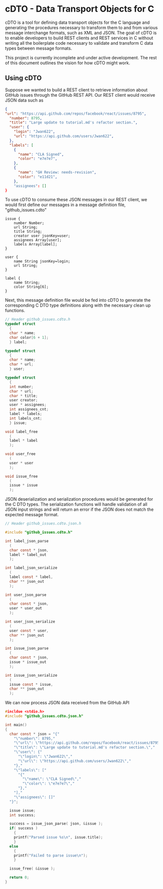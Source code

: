 # cDTO - Data Transport Objects for C

cDTO is a tool for defining data transport objects for the C language and generating the procedures necessary to transform them to and from various message interchange formats, such as XML and JSON. The goal of cDTO is to enable developers to build REST clients and REST services in C without writing all the boilerplate code necessary to validate and transform C data types between message formats.

This project is currently incomplete and under active development. The rest of this document outlines the vision for how cDTO might work.


## Using cDTO
Suppose we wanted to build a REST client to retrieve information about GitHub issues through the GitHub REST API. Our REST client would receive JSON data such as
```json
{
"url": "https://api.github.com/repos/facebook/react/issues/8795",
  "number": 8795,
  "title": "Large update to tutorial.md's refactor section.",
  "user": {
    "login": "Jwan622",
    "url": "https://api.github.com/users/Jwan622",
  },
  "labels": [
    {
      "name": "CLA Signed",
      "color": "e7e7e7",
    },
    {
      "name": "GH Review: needs-revision",
      "color": "e11d21",
    },
    "assignees": []
}
```
To use cDTO to consume these JSON messages in our REST client, we would first define our messages in a message definition file, "github_issues.cdto"
```
issue {
    number Number;
    url String;
    title String;
    creator user jsonKey=user;
    assignees Array[user];
    labels Array[label];
}

user {
    name String jsonKey=login;
    url String;
}

label {
    name String;
    color String[6];
}
```
Next, this message definition file would be fed into cDTO to generate the corresponding C DTO type definitions along with the necessary clean up functions.
```C
// Header github_issues.cdto.h
typedef struct
  {
  char * name;
  char color[6 + 1];
  } label;

typedef struct
  {
  char * name;
  char * url;
  } user;

typedef struct
  {
  int number;
  char * url;
  char * title;
  user creator;
  user * assignees;
  int assignees_cnt;
  label * labels;
  int labels_cnt;
  } issue;

void label_free
  (
  label * label
  );

void user_free
  (
  user * user  
  );

void issue_free
  (
  issue * issue
  );
```

JSON deserialization and serialization procedures would be generated for the C DTO types. The serialization functions will handle validation of all JSON input strings and will return an error if the JSON does not match the expected message format.
```C
// Header github_issues.cdto.json.h

#include "github_issues.cdto.h"

int label_json_parse
  (
  char const * json,
  label * label_out
  );

int label_json_serialize
  (
  label const * label,
  char ** json_out
  );

int user_json_parse
  (
  char const * json,
  user * user_out
  );

int user_json_serialize
  (
  user const * user,
  char ** json_out
  );

int issue_json_parse
  (
  char const * json,
  issue * issue_out
  );

int issue_json_serialize
  (
  issue const * issue,
  char ** json_out
  );
```
We can now process JSON data received from the GitHub API
```C
#incldue <stdio.h>
#include "github_issues.cdto.json.h"

int main()
{
  char const * json = "{"
    "\"number\": 8795,"
    "\"url\": \"https://api.github.com/repos/facebook/react/issues/8795\","
    "\"title\": \"Large update to tutorial.md's refactor section.\","
    "\"user\": {"
      "\"login\": \"Jwan622\","
      "\"url\": \"https://api.github.com/users/Jwan622\","
    "},"
    "\"labels\": ["
      "{"
        "\"name\": \"CLA Signed\","
        "\"color\": \"e7e7e7\","
      "},"
    "],"
    "\"assignees\": []"
  "}";

  issue issue;
  int success;

  success = issue_json_parse( json, &issue );
  if( success )
    {
    printf("Parsed issue %s\n", issue.title);
    }
  else
    {
    printf("Failed to parse issue\n");
    }

  issue_free( &issue );

  return 0;
}

```
